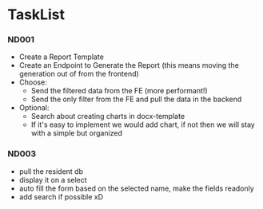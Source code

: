 # TaskList

### ND001

- Create a Report Template
- Create an Endpoint to Generate the Report (this means moving the generation out of from the frontend)
- Choose:
  - Send the filtered data from the FE (more performant!)
  - Send the only filter from the FE and pull the data in the backend
- Optional:
  - Search about creating charts in docx-template
  - If it's easy to implement we would add chart, if not then we will stay with a simple but organized

### ND003

- pull the resident db
- display it on a select
- auto fill the form based on the selected name, make the fields readonly
- add search if possible xD
